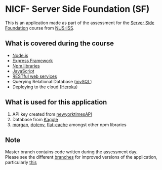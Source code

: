# NICF- Server Side Foundation (SF)

This is an application made as part of the assessment for the [Server Side Foundation](https://www.iss.nus.edu.sg/executive-education/course/detail/nicf--server-side-foundation-(sf)) course from [NUS-ISS](https://www.iss.nus.edu.sg/).

## What is covered during the course
- [Node.js](https://nodejs.org/en/about/)
- [Express Framework](https://expressjs.com/)
- [Npm libraries](https://www.npmjs.com/)
- [JavaScript](https://www.javascript.com/)
- [RESTful web services](https://www.smashingmagazine.com/2018/01/understanding-using-rest-api/)
- Querying Relational Database ([mySQL](https://www.mysql.com/))
- Deploying to the cloud ([Heroku](https://www.heroku.com/home))

## What is used for this application
1. API key created from [newyorktimesAPI](https://developer.nytimes.com/)
2. Database from [Kaggle](https://www.kaggle.com/meetnaren/goodreads-best-books-of-2018)
3. [morgan](https://www.npmjs.com/package/morgan), [dotenv](https://www.npmjs.com/package/dotenv), [flat-cache](https://www.npmjs.com/package/flat-cache) amongst other npm libraries

## Note
Master branch contains code written during the assessment day.\
Please see the different [branches](https://github.com/Paddlepop25/goodreadsapp/branches) for improved versions of the application, particularly [this](https://github.com/Paddlepop25/goodreadsapp/tree/redo-assessment-v2)



